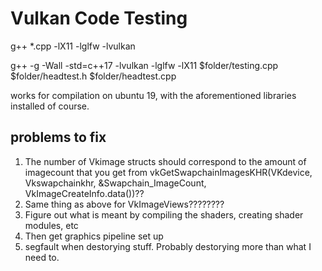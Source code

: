 # Vulkan Code Testing

g++ *.cpp -lX11 -lglfw -lvulkan

g++ -g -Wall -std=c++17 -lvulkan -lglfw -lX11 $folder/testing.cpp $folder/headtest.h $folder/headtest.cpp

works for compilation on ubuntu 19, with the aforementioned libraries installed of course. 

## problems to fix
1. The number of Vkimage structs should correspond to the amount of imagecount that you get from vkGetSwapchainImagesKHR(VKdevice, Vkswapchainkhr, &Swapchain_ImageCount, VkImageCreateInfo.data())??
1. Same thing as above for VkImageViews????????
1. Figure out what is meant by compiling the shaders, creating shader modules, etc
1. Then get graphics pipeline set up
1. segfault when destorying stuff. Probably destorying more than what I need to.
